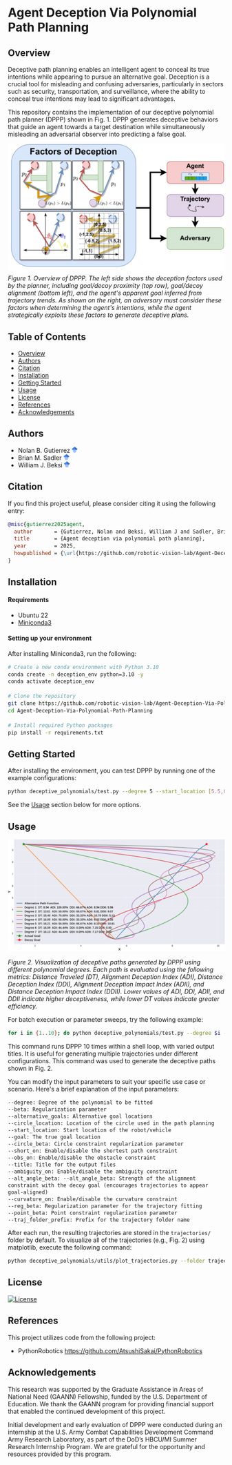# Agent Deception Via Polynomial Path Planning
 
## Overview
Deceptive path planning enables an intelligent agent to conceal its true intentions while appearing to pursue an alternative goal.
Deception is a crucial tool for misleading and confusing adversaries,
particularly
in sectors such as security, transportation, and surveillance, where the ability
to conceal true intentions may lead to significant advantages.  
 

This repository contains the implementation of our deceptive
polynomial path planner (DPPP) shown in Fig. 1. DPPP generates deceptive
behaviors that guide an agent towards a target destination while
simultaneously
misleading an adversarial observer into predicting a false goal. 

![alt text 1](docs/overview_figure/overview_deception.png) 
*Figure 1. Overview of DPPP. The left side shows the deception factors used by the planner, including goal/decoy proximity (top row), goal/decoy alignment (bottom left), and the agent's apparent goal inferred from trajectory trends. As shown on the
right, an adversary must consider these factors when determining the agent's
intentions, while the agent strategically exploits these factors to generate
deceptive plans.*

## Table of Contents
- [Overview](#overview)
- [Authors](#authors)
- [Citation](#citation)
- [Installation](#installation)
- [Getting Started](#getting-started)
- [Usage](#usage)
- [License](#license)
- [References](#references)
- [Acknowledgements](#acknowledgements)

## Authors

- Nolan B. Gutierrez [<img src="./docs/google_scholar_logo/google_scholar_logo.svg" width=14px>](https://scholar.google.com/citations?user=2KSNiPQAAAAJ&hl=en)
- Brian M. Sadler [<img src="./docs/google_scholar_logo/google_scholar_logo.svg" width=14px>](https://scholar.google.com/citations?user=s9eCQn4AAAAJ&hl=en)
- William J. Beksi [<img src="./docs/google_scholar_logo/google_scholar_logo.svg" width=14px>](https://scholar.google.com/citations?user=lU2Z7MMAAAAJ&hl=en)

## Citation

If you find this project useful, please consider citing it using the following entry:

```bibtex
@misc{gutierrez2025agent,
  author       = {Gutierrez, Nolan and Beksi, William J and Sadler, Brian M},
  title        = {Agent deception via polynomial path planning},
  year         = 2025,
  howpublished = {\url{https://github.com/robotic-vision-lab/Agent-Deception-Via-Polynomial-Path-Planning.git}},
}
```

## Installation

#### Requirements

- Ubuntu 22
- [Miniconda3](https://www.anaconda.com/docs/getting-started/miniconda/install#quickstart-install-instructions)

#### Setting up your environment
After installing Miniconda3, run the following: 

```bash
# Create a new conda environment with Python 3.10
conda create -n deception_env python=3.10 -y
conda activate deception_env

# Clone the repository
git clone https://github.com/robotic-vision-lab/Agent-Deception-Via-Polynomial-Path-Planning.git
cd Agent-Deception-Via-Polynomial-Path-Planning

# Install required Python packages
pip install -r requirements.txt
```
## Getting Started 
After installing the environment, you can test DPPP by running one of the example configurations:

```bash
python deceptive_polynomials/test.py --degree 5 --start_location [5.5,0] --goal [1.5,9.5] --alternative_goals "[[9.5,9.5]]" --short_on --ambiguity_on --reg_beta 100000 --curvature_on --beta 100 --reg_on --alt_angle_beta 1000
```

See the  [Usage](#usage) section below for more options.

## Usage
<p align="center">
<img src="docs/example_images/trajectories.png" alt="model_architecture"
width="800"/>
</p>

*Figure 2. Visualization of deceptive paths generated by DPPP using different polynomial degrees. Each path is evaluated using the following metrics: Distance Traveled (DT), Alignment Deception Index (ADI), Distance Deception Index (DDI), Alignment Deception Impact Index (ADII), and Distance Deception Impact Index (DDII). Lower values of ADI, DDI, ADII, and DDII indicate higher deceptiveness, while lower DT values indicate greater efficiency.*

For batch execution or parameter sweeps, try the following example:

```bash
for i in {1..10}; do python deceptive_polynomials/test.py --degree $i --beta 0 --alternative_goals "[[9.5,9.5]]"  --circle_location "(7,-8)" --start_location [5.5,1.5] --goal [1.5,9.5] --circle_beta 100   --short_on --obs_on  --title "Degree_\$i"  --ambiguity_on --alt_angle_beta 1000  --curvature_on  --reg_beta 100000 ; done
```
This command runs DPPP 10 times within a shell loop, with varied output titles.
It is useful for generating multiple trajectories under different
configurations. This command was used to generate the deceptive paths shown in
Fig. 2.  




You can modify the input parameters to suit your specific use case or scenario. Here's a brief explanation of the input parameters:
```
--degree: Degree of the polynomial to be fitted
--beta: Regularization parameter
--alternative_goals: Alternative goal locations
--circle_location: Location of the circle used in the path planning
--start_location: Start location of the robot/vehicle
--goal: The true goal location
--circle_beta: Circle constraint regularization parameter
--short_on: Enable/disable the shortest path constraint
--obs_on: Enable/disable the obstacle constraint
--title: Title for the output files
--ambiguity_on: Enable/disable the ambiguity constraint
--alt_angle_beta: --alt_angle_beta: Strength of the alignment constraint with the decoy goal (encourages trajectories to appear goal-aligned)
--curvature_on: Enable/disable the curvature constraint
--reg_beta: Regularization parameter for the trajectory fitting
--point_beta: Point constraint regularization parameter
--traj_folder_prefix: Prefix for the trajectory folder name
```

After each run, the resulting trajectories are stored in the `trajectories/`
folder by default. To visualize all of the trajectories (e.g., Fig. 2) using
matplotlib, execute the following command:
```bash
python deceptive_polynomials/utils/plot_trajectories.py --folder trajectories
``` 

## License


[![License](https://img.shields.io/badge/License-MIT-yellow.svg)](LICENSE)

## References

This project utilizes code from the following project:  

* PythonRobotics    https://github.com/AtsushiSakai/PythonRobotics

## Acknowledgements

This research was supported by the Graduate Assistance in Areas of National Need (GAANN) Fellowship, funded by the U.S. Department of Education. We thank the GAANN program for providing financial support that enabled the continued development of this project.

Initial development and early evaluation of DPPP were conducted during an internship at the U.S. Army Combat Capabilities Development Command Army Research Laboratory, as part of the DoD’s HBCU/MI Summer Research Internship Program. We are grateful for the opportunity and resources provided by this program.

